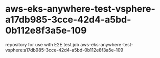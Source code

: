 # aws-eks-anywhere-test-vsphere-a17db985-3cce-42d4-a5bd-0b112e8f3a5e-109
repository for use with E2E test job aws-eks-anywhere-test-vsphere:a17db985-3cce-42d4-a5bd-0b112e8f3a5e-109
